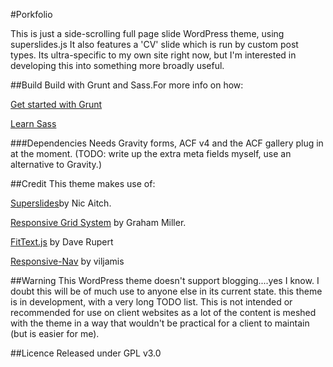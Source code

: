 #Porkfolio

This is just a side-scrolling full page slide WordPress theme, using superslides.js
It also features a 'CV' slide which is run by custom post types. Its ultra-specific to my own site right now, but I'm interested in developing this into something more broadly useful.

##Build
Build with Grunt and Sass.For more info on how:

[Get started with Grunt](http://gruntjs.com/getting-started)

[Learn Sass](http://sass-lang.com/guide)

###Dependencies
Needs Gravity forms, ACF v4 and the ACF gallery plug in at the moment.
(TODO: write up the extra meta fields myself, use an alternative to Gravity.)

##Credit
This theme makes use of:

[Superslides](https://github.com/nicinabox/superslides)by Nic Aitch.

[Responsive Grid System](https://github.com/grahammiller/ResponsiveGridSystem) by Graham Miller.

[FitText.js](http://daverupert.com) by Dave Rupert

[Responsive-Nav](https://github.com/viljamis/responsive-nav.js) by viljamis

##Warning
This WordPress theme doesn't support blogging....yes I know.
I doubt this will be of much use to anyone else in its current state.
this theme is in development, with a very long TODO list.
This is not intended or recommended for use on client websites as a lot of the content is meshed with the theme in a way that wouldn't be practical for a client to maintain (but is easier for me).


##Licence
Released under GPL v3.0
